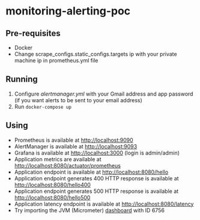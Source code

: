 # monitoring-alerting-poc

## Pre-requisites

* Docker
* Change scrape_configs.static_configs.targets ip with your private machine ip in prometheus.yml file

## Running

1. Configure *alertmanager.yml* with your Gmail address and app
password (if you want alerts to be sent to your email address)
1. Run `docker-compose up`

## Using

* Prometheus is available at [http://localhost:9090](http://localhost:9090)
* AlertManager is available at [http://localhost:9093](http://localhost:9093)
* Grafana is available at [http://localhost:3000](http://localhost:3000) (login is admin/admin)
* Application metrics are available at [http://localhost:8080/actuator/prometheus](http://localhost:8080/actuator/prometheus)
* Application endpoint is available at [http://localhost:8080/hello](http://localhost:8080/hello)
* Application endpoint generates 400 HTTP response is available at [http://localhost:8080/hello400](http://localhost:8080/hello400)
* Application endpoint generates 500 HTTP response is available at [http://localhost:8080/hello500](http://localhost:8080/hello500)
* Application latency endpoint is available at [http://localhost:8080/latency](http://localhost:8080/latency)
* Try importing the JVM (Micrometer) [dashboard](https://grafana.com/grafana/dashboards/6756) with ID 6756

